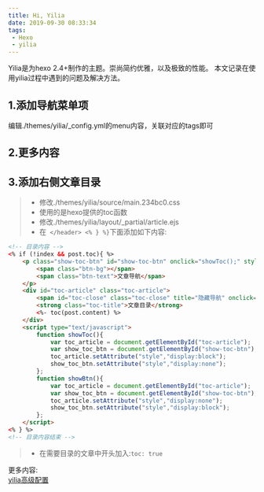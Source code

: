 ```yaml
---
title: Hi, Yilia
date: 2019-09-30 08:33:34
tags:
 - Hexo
 - yilia
---
```

Yilia是为hexo 2.4+制作的主题。崇尚简约优雅，以及极致的性能。
本文记录在使用yilia过程中遇到的问题及解决方法。
<!-- more -->

## 1.添加导航菜单项
编辑./themes/yilia/_config.yml的menu内容，关联对应的tags即可

## 2.更多内容


## 3.添加右侧文章目录
> * 修改./themes/yilia/source/main.234bc0.css
> * 使用的是hexo提供的toc函数
> * 修改./themes/yilia/layout/_partial/article.ejs
> * 在` </header> <% } %}`下面添加如下内容:
```html
<!-- 目录内容 -->
<% if (!index && post.toc){ %>
	<p class="show-toc-btn" id="show-toc-btn" onclick="showToc();" style="display:none">
		<span class="btn-bg"></span>
		<span class="btn-text">文章导航</span>
	</p>
	<div id="toc-article" class="toc-article">
		<span id="toc-close" class="toc-close" title="隐藏导航" onclick="showBtn();">×</span>
		<strong class="toc-title">文章目录</strong>
		<%- toc(post.content) %>
	</div>
	<script type="text/javascript">
		function showToc(){
			var toc_article = document.getElementById("toc-article");
			var show_toc_btn = document.getElementById("show-toc-btn");
			toc_article.setAttribute("style","display:block");
			show_toc_btn.setAttribute("style","display:none");
		};
		function showBtn(){
			var toc_article = document.getElementById("toc-article");
			var show_toc_btn = document.getElementById("show-toc-btn");
			toc_article.setAttribute("style","display:none");
			show_toc_btn.setAttribute("style","display:block");
		};
	</script>
<% } %>
<!-- 目录内容结束 -->
```
> * 在需要目录的文章中开头加入:`toc: true`


更多内容:  
[yilia高级配置](http://dongshuyan.com/2019/05/24/hexo%E5%8D%9A%E5%AE%A2%E6%B3%A8%E6%84%8F%E4%BA%8B%E9%A1%B9/)
